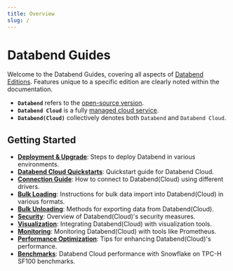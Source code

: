 ```yaml
---
title: Overview
slug: /
---
```


# Databend Guides

Welcome to the Databend Guides, covering all aspects of [Databend Editions](00-editions/index.md).
Features unique to a specific edition are clearly noted within the documentation.

- **`Databend`** refers to the [open-source version](https://github.com/datafuselabs/databend).
- **`Databend Cloud`** is a fully [managed cloud service](https://databend.com).
- **`Databend(Cloud)`** collectively denotes both `Databend` and `Databend Cloud`.

## Getting Started

- **[Deployment & Upgrade](../10-deploy/index.md)**: Steps to deploy Databend in various environments.
- **[Databend Cloud Quickstarts](../20-cloud/index.md)**: Quickstart guide for Databend Cloud.
- **[Connection Guide](../30-sql-clients/index.md)**: How to connect to Databend(Cloud) using different drivers. 
- **[Bulk Loading](../40-load-data/index.md)**: Instructions for bulk data import into Databend(Cloud) in various formats.
- **[Bulk Unloading](../50-unload-data/index.md)**: Methods for exporting data from Databend(Cloud).
- **[Security](../56-security/index.md)**: Overview of Databend(Cloud)'s security measures.
- **[Visualization](../60-visualize/index.md)**: Integrating Databend(Cloud) with visualization tools. 
- **[Monitoring](../70-monitor/index.md)**: Monitoring Databend(Cloud) with tools like Prometheus.
- **[Performance Optimization](../55-performance/index.md)**: Tips for enhancing Databend(Cloud)'s performance. 
- **[Benchmarks](../80-benchmark/index.md)**: Databend Cloud performance with Snowflake on TPC-H SF100 benchmarks. 